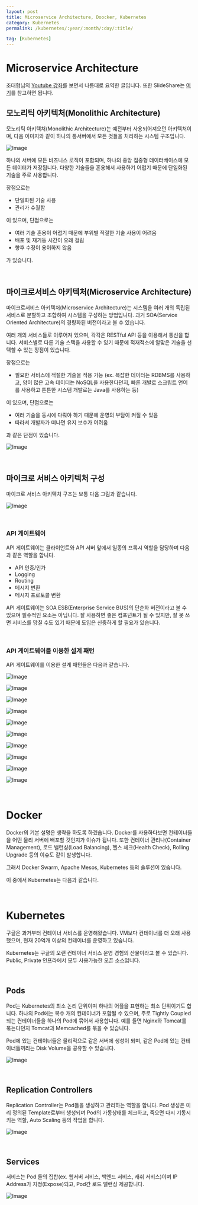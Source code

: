 ```yaml
---
layout: post
title: Microservice Architecture, Doocker, Kubernetes
category: Kubernetes
permalink: /kubernetes/:year/:month/:day/:title/

tag: [Kubernetes]
---
```

# Microservice Architecture

조대협님의 [Youtube 강좌](https://www.youtube.com/watch?v=xdqOxF2JqwU)를 보면서 나름대로 요약한 글입니다. 또한 SlideShare는 [여기](https://www.slideshare.net/Byungwook/micro-service-architecture-52233912)를 참고하면 됩니다.

## 모노리틱 아키텍처(Monolithic Architecture)

모노리틱 아키텍처(Monolithic Architecture)는 예전부터 사용되어져오던 아키텍처이며, 다음 이미지와 같이 하나의 통서버에서 모든 것들을 처리하는 시스템 구조입니다.

![Image](/assets/kubernetes/001.png)

하나의 서버에 모든 비즈니스 로직이 포함되며, 하나의 중앙 집중형 데이터베이스에 모든 데이터가 저장됩니다. 다양한 기술들을 혼용해서 사용하기 어렵기 때문에 단일화된 기술을 주로 사용합니다.

장점으로는

* 단일화된 기술 사용
* 관리가 수월함

이 있으며, 단점으로는

* 여러 기술 혼용이 어렵기 때문에 부위별 적절한 기술 사용이 어려움
* 배포 및 재기동 시간이 오래 걸림
* 향후 수정이 용이하지 않음

가 있습니다.

<br>

## 마이크로서비스 아키텍처(Microservice Architecture)

마이크로서비스 아키텍처(Microservice Architecture)는 시스템을 여러 개의 독립된 서비스로 분할하고 조합하여 시스템을 구성하는 방법입니다. 과거 SOA(Service Oriented Architecture)의 경량화된 버전이라고 볼 수 있습니다.

여러 개의 서비스들로 이루어져 있으며, 각각은 RESTful API 등을 이용해서 통신을 합니다. 서비스별로 다른 기술 스택을 사용할 수 있기 때문에 적재적소에 알맞은 기술을 선택할 수 있는 장점이 있습니다.

장점으로는

* 필요한 서비스에 적절한 기술을 적용 가능 (ex. 복잡한 데이터는 RDBMS를 사용하고, 양이 많은 고속 데이터는 NoSQL을 사용한다던지, 빠른 개발로 스크립트 언어를 사용하고 튼튼한 시스템 개발로는 Java를 사용하는 등)

이 있으며, 단점으로는

* 여러 기술을 동시에 다뤄야 하기 때문에 운영의 부담이 커질 수 있음
* 따라서 개발자가 떠나면 유지 보수가 어려움

과 같은 단점이 있습니다.

![Image](/assets/kubernetes/002.jpg)

<br>

## 마이크로 서비스 아키텍처 구성

마이크로 서비스 아키텍처 구조는 보통 다음 그림과 같습니다. 

![Image](/assets/kubernetes/003.png)

<br>

### API 게이트웨이

API 게이트웨이는 클라이언트와 API 서버 앞에서 일종의 프록시 역할을 담당하며 다음과 같은 역할을 합니다.

* API 인증/인가
* Logging
* Routing
* 메시지 변환
* 메시지 프로토콜 변환

API 게이트웨이는 SOA ESB(Enterprise Service BUS)의 단순화 버전이라고 볼 수 있으며 필수적인 요소는 아닙니다. 잘 사용하면 좋은 컴포넌트가 될 수 있지만, 잘 못 쓰면 서비스를 망칠 수도 있기 때문에 도입은 신중하게 할 필요가 있습니다.

<br>

### API 게이트웨이를 이용한 설계 패턴

API 게이트웨이를 이용한 설계 패턴들은 다음과 같습니다.

![Image](/assets/kubernetes/004.png)

![Image](/assets/kubernetes/005.png)

![Image](/assets/kubernetes/006.png)

![Image](/assets/kubernetes/007.png)

![Image](/assets/kubernetes/008.png)

![Image](/assets/kubernetes/009.png)

![Image](/assets/kubernetes/010.png)

![Image](/assets/kubernetes/011.png)

![Image](/assets/kubernetes/012.png)

![Image](/assets/kubernetes/013.png)

<br>

# Docker

Docker의 기본 설명은 생략을 하도록 하겠습니다. Docker를 사용하다보면 컨테이너들을 어떤 물리 서버에 배포할 것인지가 이슈가 됩니다. 또한 컨테이너 관리나(Container Management), 로드 밸런싱(Load Balancing), 헬스 체크(Health Check), Rolling Upgrade 등의 이슈도 같이 발생합니다.

그래서 Docker Swarm, Apache Mesos, Kubernetes 등의 솔루션이 있습니다.

이 중에서 Kubernetes는 다음과 같습니다.

<br>

# Kubernetes

구글은 과거부터 컨테이너 서비스를 운영해왔습니다. VM보다 컨테이너를 더 오래 사용했으며, 현재 20억개 이상의 컨테이너를 운영하고 있습니다.

Kubernetes는 구글의 오랜 컨테이너 서비스 운영 경험의 산물이라고 볼 수 있습니다. Public, Private 인프라에서 모두 사용가능한 오픈 소스입니다.

<br>

## Pods

Pod는 Kubernetes의 최소 논리 단위이며 하나의 어플을 표현하는 최소 단위이기도 합니다. 하나의 Pod에는 복수 개의 컨테이너가 포함될 수 있으며, 주로 Tightly Coupled 되는 컨테이너들을 하나의 Pod에 묶어서 사용합니다. 예를 들면 Nginx와 Tomcat를 묶는다던지 Tomcat과 Memcached를 묶을 수 있습니다. 

Pod에 있는 컨테이너들은 물리적으로 같은 서버에 생성이 되며, 같은 Pod에 있는 컨테이너들끼리는 Disk Volume을 공유할 수 있습니다.

![Image](/assets/kubernetes/014.png)

<br>

## Replication Controllers

Replication Controller는 Pod들을 생성하고 관리하는 역할을 합니다. Pod 생성은 미리 정의된 Template로부터 생성되며 Pod의 가동상태를 체크하고, 죽으면 다시 기동시키는 역할, Auto Scaling 등의 작업을 합니다.

![Image](/assets/kubernetes/015.png)

<br>

## Services

서비스는 Pod 들의 집합(ex. 웹서버 서비스, 백엔드 서비스, 캐쉬 서비스)이며 IP Address가 지정(Expose)되고, Pod간 로드 밸런싱 제공합니다.

![Image](/assets/kubernetes/016.png)